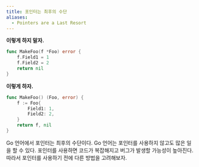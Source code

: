 ```yaml
---
title: 포인터는 최후의 수단
aliases:
  - Pointers are a Last Resort
---
```


**이렇게 하지 말자.**

```go
func MakeFoo(f *Foo) error {
    f.Field1 = 1
	f.Field2 = 2
	return nil
}
```

**이렇게 하자.**

```go
func MakeFoo() (Foo, error) {
    f := Foo{
        Field1: 1,
        Field2: 2,
    }
	return f, nil
}
```

Go 언어에서 포인터는 최후의 수단이다. Go 언어는 포인터를 사용하지 않고도 많은 일을 할 수 있다. 포인터를 사용하면 코드가 복잡해지고 버그가 발생할 가능성이 높아진다. 따라서 포인터를 사용하기 전에 다른 방법을 고려해보자.